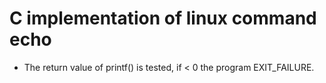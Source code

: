 # C implementation of linux command echo
- The return value of printf() is tested, if < 0 the program EXIT_FAILURE.
